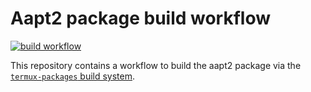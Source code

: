 # Aapt2 package build workflow

[![build workflow](https://github.com/revanced/aapt2/actions/workflows/build.yml/badge.svg)](https://github.com/revanced/aapt2/actions/workflows/build.yml)

This repository contains a workflow to build the aapt2 package via the [`termux-packages` build system](https://github.com/termux/termux-packages).